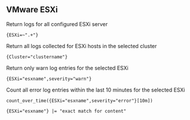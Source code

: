 ## VMware ESXi

Return logs for all configured ESXi server
```
{ESXi=~".+"}
```

Return all logs collected for ESXi hosts in the selected cluster
```
{Cluster="clustername"}
```

Return only warn log entries for the selected ESXi
```
{ESXi="esxname",severity="warn"}
```

Count all error log entries within the last 10 minutes for the selected ESXi
```
count_over_time({ESXi="esxname",severity="error"}[10m])
```


```
{ESXi="esxname"} |= "exact match for content"
```
